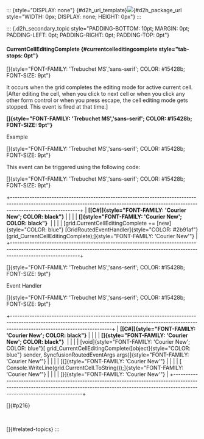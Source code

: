 ::: {style="DISPLAY: none"}
[](ms-xhelp:///?Id=d2h_url_template){#d2h_url_template}![](!package_url!){#d2h_package_url style="WIDTH: 0px; DISPLAY: none; HEIGHT: 0px"}
:::

::: {.d2h_secondary_topic style="PADDING-BOTTOM: 10pt; MARGIN: 0pt; PADDING-LEFT: 0pt; PADDING-RIGHT: 0pt; PADDING-TOP: 0pt"}
#### CurrentCellEditingComplete {#currentcelleditingcomplete style="tab-stops: 0pt"}

[]{style="FONT-FAMILY: 'Trebuchet MS','sans-serif'; COLOR: #15428b; FONT-SIZE: 9pt"} 

It occurs when the grid completes the editing mode for active current cell. \[After editing the cell, when you click to next cell or when you click any other form control or when you press escape, the cell editing mode gets stopped. This event is fired at that time.\]

**[]{style="FONT-FAMILY: 'Trebuchet MS','sans-serif'; COLOR: #15428b; FONT-SIZE: 9pt"}** 

Example

[]{style="FONT-FAMILY: 'Trebuchet MS','sans-serif'; COLOR: #15428b; FONT-SIZE: 9pt"} 

This event can be triggered using the following code:

[]{style="FONT-FAMILY: 'Trebuchet MS','sans-serif'; COLOR: #15428b; FONT-SIZE: 9pt"} 

+----------------------------------------------------------------------------------------------------------------------------------------------------------------------------------------+
| **[\[C#\]]{style="FONT-FAMILY: 'Courier New'; COLOR: black"}**                                                                                                                         |
|                                                                                                                                                                                        |
| **[]{style="FONT-FAMILY: 'Courier New'; COLOR: black"}**                                                                                                                               |
|                                                                                                                                                                                        |
| [grid.CurrentCellEditingComplete += [new]{style="COLOR: blue"} [GridRoutedEventHandler]{style="COLOR: #2b91af"}(grid_CurrentCellEditingComplete);]{style="FONT-FAMILY: 'Courier New'"} |
+----------------------------------------------------------------------------------------------------------------------------------------------------------------------------------------+

[]{style="FONT-FAMILY: 'Trebuchet MS','sans-serif'; COLOR: #15428b; FONT-SIZE: 9pt"} 

Event Handler

[]{style="FONT-FAMILY: 'Trebuchet MS','sans-serif'; COLOR: #15428b; FONT-SIZE: 9pt"} 

+-----------------------------------------------------------------------------------------------------------------------------------------------------------------------------------------------------+
| **[\[C#\]]{style="FONT-FAMILY: 'Courier New'; COLOR: black"}**                                                                                                                                      |
|                                                                                                                                                                                                     |
| **[]{style="FONT-FAMILY: 'Courier New'; COLOR: black"}**                                                                                                                                            |
|                                                                                                                                                                                                     |
| [void]{style="FONT-FAMILY: 'Courier New'; COLOR: blue"}[ grid_CurrentCellEditingComplete([object]{style="COLOR: blue"} sender, SyncfusionRoutedEventArgs args)]{style="FONT-FAMILY: 'Courier New'"} |
|                                                                                                                                                                                                     |
| [{]{style="FONT-FAMILY: 'Courier New'"}                                                                                                                                                             |
|                                                                                                                                                                                                     |
| [    Console.WriteLine(grid.CurrentCell.ToString());]{style="FONT-FAMILY: 'Courier New'"}                                                                                                           |
|                                                                                                                                                                                                     |
| [}]{style="FONT-FAMILY: 'Courier New'"}                                                                                                                                                             |
+-----------------------------------------------------------------------------------------------------------------------------------------------------------------------------------------------------+

[]{#p216} 

 

[]{#related-topics}
:::
